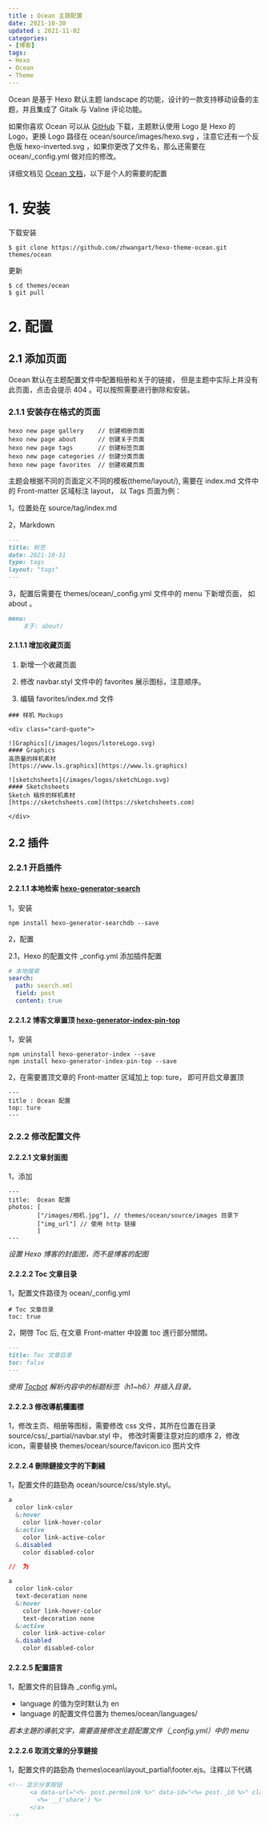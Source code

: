 ```yaml
---
title : Ocean 主題配置
date: 2021-10-30
updated : 2021-11-02
categories: 
- [博客]
tags:
- Hexo
- Ocean
- Theme
---
```


Ocean 是基于 Hexo 默认主题 landscape 的功能，设计的一款支持移动设备的主题，并且集成了 Gitalk 与 Valine 评论功能。

如果你喜欢 Ocean 可以从 [GitHub](https://github.com/zhwangart/hexo-theme-ocean) 下载，主题默认使用 Logo 是 Hexo 的 Logo，更换 Logo 路径在 ocean/source/images/hexo.svg ，注意它还有一个反色版 hexo-inverted.svg ，如果你更改了文件名，那么还需要在 ocean/_config.yml 做对应的修改。

详细文档见 [Ocean 文档](https://zhwangart.com/2018/11/30/Ocean/)，以下是个人的需要的配置

<!--more-->


# 1. 安装

下载安装
~~~shell
$ git clone https://github.com/zhwangart/hexo-theme-ocean.git themes/ocean
~~~

更新
~~~
$ cd themes/ocean
$ git pull
~~~

# 2. 配置

## 2.1 添加页面

Ocean 默认在主题配置文件中配置相册和关于的链接， 但是主题中实际上并没有此页面，点击会提示 404 。可以按照需要进行删除和安装。

### 2.1.1 安装存在格式的页面
~~~
hexo new page gallery    // 创建相册页面
hexo new page about      // 创建关于页面
hexo new page tags       // 创建标签页面
hexo new page categories // 创建分类页面
hexo new page favorites  // 创建收藏页面
~~~

主题会根据不同的页面定义不同的模板(theme/layout/), 需要在 index.md 文件中的 Front-matter 区域标注 layout， 以 Tags 页面为例：

1，位置处在 source/tag/index.md

2，Markdown
~~~Markdown
---
title: 标签
date: 2021-10-31
type: tags
layout: "tags"
---
~~~

3，配置后需要在 themes/ocean/_config.yml 文件中的 menu 下新增页面， 如 about 。
~~~Markdown
menu:
    关于: about/
~~~

#### 2.1.1.1 增加收藏页面

1. 新增一个收藏页面

2. 修改 navbar.styl 文件中的 favorites 展示图标，注意顺序。

3. 编辑 favorites/index.md 文件

~~~
### 样机 Mockups

<div class="card-quote">

![Graphics](/images/logos/lstoreLogo.svg)
#### Graphics
高质量的样机素材
[https://www.ls.graphics](https://www.ls.graphics)

![sketchsheets](/images/logos/sketchLogo.svg)
#### Sketchsheets
Sketch 稿件的样机素材
[https://sketchsheets.com](https://sketchsheets.com)

</div>

~~~

## 2.2  插件

### 2.2.1 开启插件

#### 2.2.1.1  本地检索 [hexo-generator-search](https://github.com/wzpan/hexo-generator-search)

1，安装

~~~
npm install hexo-generator-searchdb --save
~~~

2，配置

2.1，Hexo 的配置文件 _config.yml 添加插件配置
~~~yaml
# 本地搜索
search:
  path: search.xml
  field: post
  content: true
~~~

#### 2.2.1.2 博客文章置顶 [hexo-generator-index-pin-top](https://github.com/netcan/hexo-generator-index-pin-top)

1，安装
~~~
npm uninstall hexo-generator-index --save
npm install hexo-generator-index-pin-top --save
~~~

2，在需要置顶文章的 Front-matter 区域加上 top: ture， 即可开启文章置顶
~~~
---
title : Ocean 配置
top: ture
---
~~~

### 2.2.2 修改配置文件

#### 2.2.2.1 文章封面图

1，添加
~~~
---
title:  Ocean 配置
photos: [
        ["/images/相机.jpg"], // themes/ocean/source/images 目录下
        ["img_url"] // 使用 http 链接
        ]
---
~~~
*设置 Hexo 博客的封面图，而不是博客的配图*


#### 2.2.2.2 Toc 文章目录

1，配置文件路径为 ocean/_config.yml
~~~ymal
# Toc 文章目录
toc: true
~~~

2，開啓 Toc 后, 在文章 Front-matter 中設置 toc 進行部分關閉。
~~~markdown
---
title: Toc 文章目录
toc: false
---
~~~
*使用 [Tocbot](http://tscanlin.github.io/tocbot/) 解析内容中的标题标签（h1~h6）并插入目录。*  


#### 2.2.2.3 修改導航欄圖標

1，修改主页、相册等图标，需要修改 css 文件，其所在位置在目录 source/css/_partial/navbar.styl 中， 修改时需要注意对应的顺序
2，修改 icon，需要替换 themes/ocean/source/favicon.ico 图片文件

#### 2.2.2.4 刪除鏈接文字的下劃綫

1，配置文件的路勁為 ocean/source/css/style.styl。

~~~css
a
  color link-color
  &:hover
    color link-hover-color
  &:active
    color link-active-color
  &.disabled
    color disabled-color

//  为

a
  color link-color
  text-decoration none
  &:hover
    color link-hover-color
    text-decoration none
  &:active
    color link-active-color
  &.disabled
    color disabled-color

~~~

#### 2.2.2.5 配置語言

1，配置文件的目錄為 _config.yml。

+ language 的值为空时默认为 en
+ language 的配置文件位置为 themes/ocean/languages/

*若本主題的導航文字，需要直接修改主题配置文件（_config.yml）中的 menu*

#### 2.2.2.6 取消文章的分享鏈接

1，配置文件的路勁為 themes\ocean\layout\_partial\footer.ejs。注釋以下代碼

~~~html
<!-- 显示分享按钮
      <a data-url="<%- post.permalink %>" data-id="<%= post._id %>" class="article-share-link">
        <%= __('share') %>
      </a>
-->
~~~





